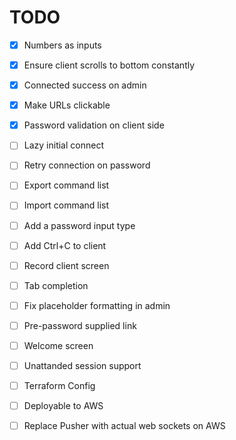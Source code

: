 # TODO

- [x] Numbers as inputs
- [x] Ensure client scrolls to bottom constantly
- [x] Connected success on admin
- [x] Make URLs clickable
- [x] Password validation on client side
- [ ] Lazy initial connect
- [ ] Retry connection on password
- [ ] Export command list
- [ ] Import command list
- [ ] Add a password input type
- [ ] Add Ctrl+C to client
- [ ] Record client screen
- [ ] Tab completion
- [ ] Fix placeholder formatting in admin
- [ ] Pre-password supplied link
- [ ] Welcome screen
- [ ] Unattanded session support
- [ ] Terraform Config
- [ ] Deployable to AWS
- [ ] Replace Pusher with actual web sockets on AWS

